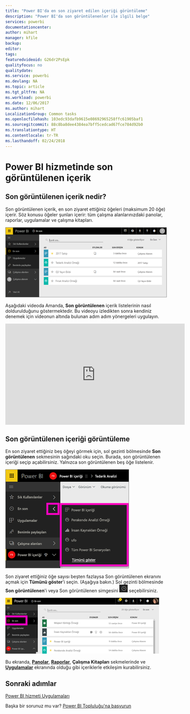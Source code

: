 ```yaml
---
title: "Power BI'da en son ziyaret edilen içeriği görüntüleme"
description: "Power BI'da son görüntülenenler ile ilgili belge"
services: powerbi
documentationcenter: 
author: mihart
manager: kfile
backup: 
editor: 
tags: 
featuredvideoid: G26dr2PsEpk
qualityfocus: no
qualitydate: 
ms.service: powerbi
ms.devlang: NA
ms.topic: article
ms.tgt_pltfrm: NA
ms.workload: powerbi
ms.date: 12/06/2017
ms.author: mihart
LocalizationGroup: Common tasks
ms.openlocfilehash: 103edc93dafb9615e08692965258ffc61905baf1
ms.sourcegitcommit: 88c8ba8dee4384ea7bff5cedcad67fce784d92b0
ms.translationtype: HT
ms.contentlocale: tr-TR
ms.lasthandoff: 02/24/2018
---
```

# <a name="recent-content-in-power-bi-service"></a>Power BI hizmetinde **son görüntülenen** içerik


## <a name="what-is-recent-content"></a>Son görüntülenen içerik nedir?
Son görüntülenen içerik, en son ziyaret ettiğiniz öğeleri (maksimum 20 öğe) içerir.  Söz konusu öğeler şunları içerir: tüm çalışma alanlarınızdaki panolar, raporlar, uygulamalar ve çalışma kitapları.

![](media/service-recent/power-bi-recent-screen.png)

Aşağıdaki videoda Amanda, **Son görüntülenen** içerik listelerinin nasıl doldurulduğunu göstermektedir. Bu videoyu izledikten sonra kendiniz denemek için videonun altında bulunan adım adım yönergeleri uygulayın.

<iframe width="560" height="315" src="https://www.youtube.com/embed/G26dr2PsEpk" frameborder="0" allowfullscreen></iframe>

## <a name="display-recent-content"></a>Son görüntülenen içeriği görüntüleme
En son ziyaret ettiğiniz beş öğeyi görmek için, sol gezinti bölmesinde **Son görüntülenen** sekmesinin sağındaki oku seçin.  Burada, son görüntülenen içeriği seçip açabilirsiniz. Yalnızca son görüntülenen beş öğe listelenir.

![](media/service-recent/power-bi-recent-flyout-new.png)

Son ziyaret ettiğiniz öğe sayısı beşten fazlaysa Son görüntülenen ekranını açmak için **Tümünü göster**'i seçin. (Aşağıya bakın.) Sol gezinti bölmesinde **Son görüntülenen**'i veya Son görüntülenen simgesini ![](media/service-recent/power-bi-recent-icon.png) seçebilirsiniz.

![](media/service-recent/power-bi-recent-list.png)

Bu ekranda, [**Panolar**](service-dashboards.md), [**Raporlar**](service-reports.md), **Çalışma Kitapları** sekmelerinde ve [**Uygulamalar**](service-install-use-apps.md) ekranında olduğu gibi içeriklerle etkileşim kurabilirsiniz.

## <a name="next-steps"></a>Sonraki adımlar
[Power BI hizmeti Uygulamaları](service-install-use-apps.md)

Başka bir sorunuz mu var? [Power BI Topluluğu'na başvurun](http://community.powerbi.com/)

